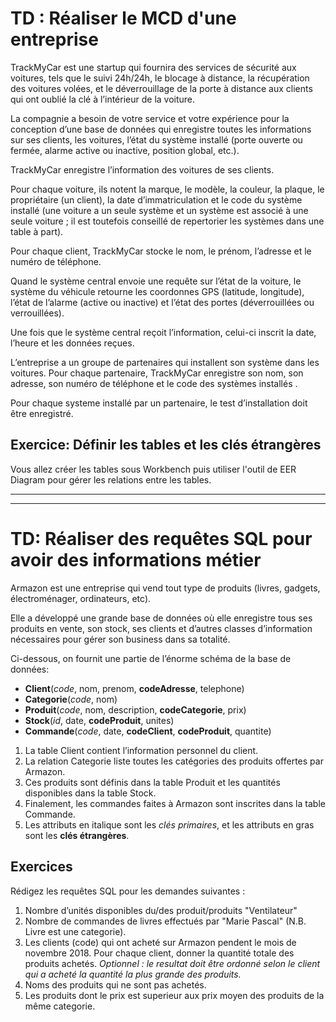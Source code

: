 # TD : Réaliser le MCD d'une entreprise

TrackMyCar est une startup qui fournira des services de sécurité aux voitures, tels que le suivi 24h/24h, le blocage à distance, la récupération des voitures volées, et le déverrouillage de la porte à distance aux clients qui ont oublié la clé à l’intérieur de la voiture.

La compagnie a besoin de votre service et votre expérience pour la conception d’une base de données qui enregistre toutes les informations sur ses clients, les voitures, l’état du système installé (porte ouverte ou fermée, alarme active ou inactive, position global, etc.).

TrackMyCar enregistre l’information des voitures de ses clients.

Pour chaque voiture, ils notent la marque, le modèle, la couleur, la plaque, le propriétaire (un client), la date d’immatriculation et le code du système installé (une voiture a un seule système et un système est associé à une seule voiture ; il est toutefois conseillé de repertorier les systèmes dans une table à part).

Pour chaque client, TrackMyCar stocke le nom, le prénom, l’adresse et le numéro de téléphone. 

Quand le système central envoie une requête sur l’état de la voiture, le système du véhicule retourne les coordonnes GPS (latitude, longitude), l’état de l’alarme (active ou inactive) et l’état des portes (déverrouillées ou verrouillées).

Une fois que le système central reçoit l’information, celui-ci inscrit la date, l’heure et les données reçues.

L’entreprise a un groupe de partenaires qui installent son système dans les voitures. Pour chaque partenaire, TrackMyCar enregistre son nom, son adresse, son numéro de téléphone et le code des systèmes installés .

Pour chaque systeme installé par un partenaire, le test d’installation doit être enregistré.


## Exercice:  Définir les tables et les clés étrangères
Vous allez créer les tables sous Workbench puis utiliser l'outil de EER Diagram pour gérer les relations entre les tables.

---
---
# TD: Réaliser des requêtes SQL pour avoir des informations métier

Armazon est une entreprise qui vend tout type de produits (livres, gadgets, électroménager, ordinateurs, etc).

Elle a développé une grande base de données où elle enregistre tous ses produits en vente, son stock, ses clients et d’autres classes d’information nécessaires pour gérer son business dans sa totalité.

Ci-dessous, on fournit une partie de l’énorme schéma de la base de données:

- **Client**(*code*, nom, prenom, **codeAdresse**, telephone) 
- **Categorie**(*code*, nom)
- **Produit**(*code*, nom, description, **codeCategorie**, prix) 
- **Stock**(*id*, date, **codeProduit**, unites) 
- **Commande**(*code*, date, **codeClient**, **codeProduit**, quantite)

1. La table Client contient l’information personnel du client. 
2. La relation Categorie liste toutes les catégories des produits offertes par Armazon. 
3. Ces produits sont définis dans la table Produit et les quantités disponibles dans la table Stock. 
4. Finalement, les commandes faites à Armazon sont inscrites dans la table Commande.
5. Les attributs en italique sont les *clés primaires*, et les attributs en gras sont les **clés étrangères**.

## Exercices
Rédigez les requêtes SQL pour les demandes suivantes :
1. Nombre d’unités disponibles du/des produit/produits "Ventilateur"
2. Nombre de commandes de livres effectués par "Marie Pascal" (N.B. Livre est une categorie).
3. Les clients (code) qui ont acheté sur Armazon pendent le mois de novembre 2018. Pour chaque client, donner la quantité totale des produits achetés. *Optionnel : le resultat doit être ordonné selon le client qui a acheté la quantité la plus grande des produits.*
4. Noms des produits qui ne sont pas achetés.
5. Les produits dont le prix est superieur aux prix moyen des produits de la même categorie.